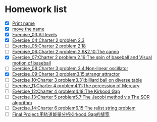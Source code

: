 # Homework list
- [x] [Print name](https://github.com/2015301020092/compuational_physics_N2015301020092/tree/Readme-editor)
- [x] [move the name](https://github.com/2015301020092/compuational_physics_N2015301020092/tree/move-the-name)
- [x] [Exercise_03:All levels](https://github.com/2015301020092/compuational_physics_N2015301020092/tree/master/Exercise1.3)
- [x] [Exercise_04:Charter 2 problem 2.3](https://www.zybuluo.com/2015301020092/note/914404)
- [ ] [Exercise_05:Charter 2 problem 2.18]()
- [ ] [Exercise_06:Charter 2 problem 2.9&2.10:The canno]()
- [x] [Exercise_07:Charter 2 problem 2.19:The spin of baseball and Visual motion of baseball](https://www.zybuluo.com/2015301020092/note/922503)
- [ ] [Exercise_08:Charter 3 problem 3.4:Non-linear oscillator]()
- [x] [Exercise_09:Charter 3 problem3.15:strangr attractor](https://www.zybuluo.com/2015301020092/note/930704)
- [ ] [Exercise_10:Charter 3 problem3.31:billiard ball on diverse table]()
- [ ] [Exercise_11:Charter 4 problem4.11:The percession of Mercury]()
- [ ] [Exercise_12:Charter 4 problem4.18:The Kirkood Gap]()
- [ ] [Exercise_13:Charter 5 problem5.7:The Jacobi method v.s The SOR algorithm]()
- [ ] [Exercise_14:Charter 6 problem6.15:The relist string problem]()
- [ ] [Final Project:用轨道能量分析Kirkood Gap的缝宽]()
